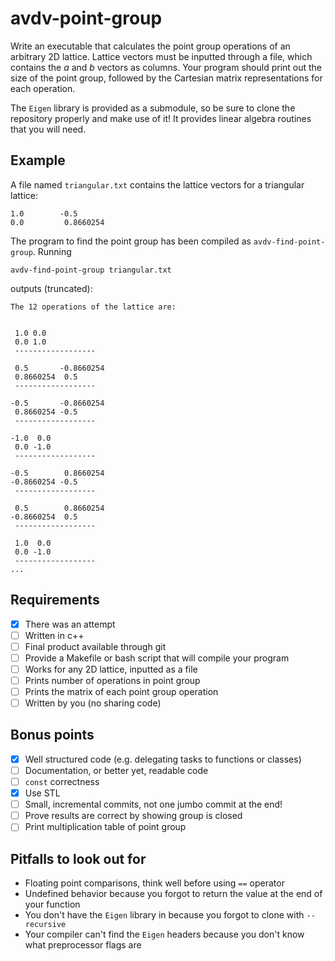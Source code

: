 # avdv-point-group
Write an executable that calculates the point group operations of an arbitrary 2D lattice.
Lattice vectors must be inputted through a file, which contains the *a* and *b* vectors as columns.
Your program should print out the size of the point group, followed by the Cartesian matrix representations for each operation.

The `Eigen` library is provided as a submodule, so be sure to clone the repository properly and make use of it!
It provides linear algebra routines that you will need.

## Example
A file named `triangular.txt` contains the lattice vectors for a triangular lattice:
```
1.0        -0.5      
0.0         0.8660254
```

The program to find the point group has been compiled as `avdv-find-point-group`.
Running
```
avdv-find-point-group triangular.txt
```
outputs (truncated):
```
The 12 operations of the lattice are:


 1.0 0.0
 0.0 1.0
 ------------------

 0.5       -0.8660254
 0.8660254  0.5      
 ------------------

-0.5       -0.8660254
 0.8660254 -0.5      
 ------------------

-1.0  0.0
 0.0 -1.0
 ------------------

-0.5        0.8660254
-0.8660254 -0.5      
 ------------------

 0.5        0.8660254
-0.8660254  0.5      
 ------------------

 1.0  0.0
 0.0 -1.0
 ------------------
...

```

## Requirements
- [x] There was an attempt
- [ ] Written in c++
- [ ] Final product available through git
- [ ] Provide a Makefile or bash script that will compile your program
- [ ] Works for any 2D lattice, inputted as a file
- [ ] Prints number of operations in point group
- [ ] Prints the matrix of each point group operation
- [ ] Written by you (no sharing code)

## Bonus points
- [x] Well structured code (e.g. delegating tasks to functions or classes)
- [ ] Documentation, or better yet, readable code
- [ ] `const` correctness
- [x] Use STL
- [ ] Small, incremental commits, not one jumbo commit at the end!
- [ ] Prove results are correct by showing group is closed
- [ ] Print multiplication table of point group

## Pitfalls to look out for
* Floating point comparisons, think well before using `==` operator
* Undefined behavior because you forgot to return the value at the end of your function
* You don't have the `Eigen` library in because you forgot to clone with `--recursive`
* Your compiler can't find the `Eigen` headers because you don't know what preprocessor flags are

